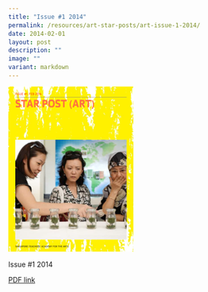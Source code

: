 ```yaml
---
title: "Issue #1 2014"
permalink: /resources/art-star-posts/art-issue-1-2014/
date: 2014-02-01
layout: post
description: ""
image: ""
variant: markdown
---
```

<img src="/images/df.png" style="width:50%">
		 
Issue #1 2014

[PDF link](/files/ef0d4262b_u6129.pdf)